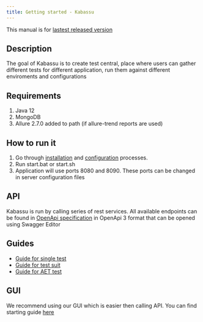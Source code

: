 ```yaml
---
title: Getting started - Kabassu
---
```


This manual is for [lastest released version](https://github.com/Kabassu/kabassu/releases/latest)

## Description
The goal of Kabassu is to create test central, place where users can gather different tests for different application, run them against different enviroments and configurations

## Requirements

1. Java 12
2. MongoDB
3. Allure 2.7.0 added to path (if allure-trend reports are used)

## How to run it

1. Go through [installation](/docs/installation) and [configuration](/docs/configuration/configuration) processes. 
2. Run start.bat or start.sh
3. Application will use ports 8080 and 8090. These ports can be changed in server configuration files

## API

Kabassu is run by calling series of rest services. All available endpoints can be found in [OpenApi specification](https://github.com/Kabassu/kabassu/tree/master/configuration/openapi/kabassu_api.yaml) in OpenApi 3 format that can be opened using Swagger Editor   

## Guides

- [Guide for single test](/docs/guide/singletest) 
- [Guide for test suit](/docs/guide/testsuite)   
- [Guide for AET test](/docs/guide/aettest)

## GUI

We recommend using our GUI which is easier then calling API. You can find starting guide [here](/docs-gui/getting-started) 